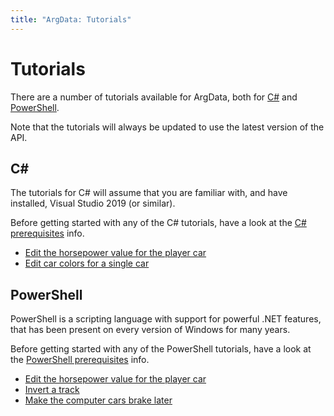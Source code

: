 ```yaml
---
title: "ArgData: Tutorials"
---
```


# Tutorials

There are a number of tutorials available for ArgData, both
for [C&#35;](https://en.wikipedia.org/wiki/C_Sharp_(programming_language))
and [PowerShell](https://en.wikipedia.org/wiki/PowerShell).

Note that the tutorials will always be updated to use the latest version of the API.


## C&#35;

The tutorials for C&#35; will assume that you are familiar with, and have
installed, Visual Studio 2019 (or similar).

Before getting started with any of the  C&#35; tutorials, have a look at the
[C# prerequisites](/argdata/tutorials/prerequisites-for-csharp/) info.

- [Edit the horsepower value for the player car](/argdata/tutorials/edit-playerhorsepower-value-with-csharp/)
- [Edit car colors for a single car](/argdata/tutorials/edit-car-colors-for-a-single-car-with-csharp/)


## PowerShell

PowerShell is a scripting language with support for powerful .NET features,
that has been present on every version of Windows for many years.

Before getting started with any of the PowerShell tutorials, have a look at the
[PowerShell prerequisites](/argdata/tutorials/prerequisites-for-powershell/) info.

- [Edit the horsepower value for the player car](/argdata/tutorials/edit-playerhorsepower-value-with-powershell/)
- [Invert a track](/argdata/tutorials/invert-a-track-with-powershell/)
- [Make the computer cars brake later](/argdata/tutorials/make-the-computer-cars-brake-later-with-powershell/)
